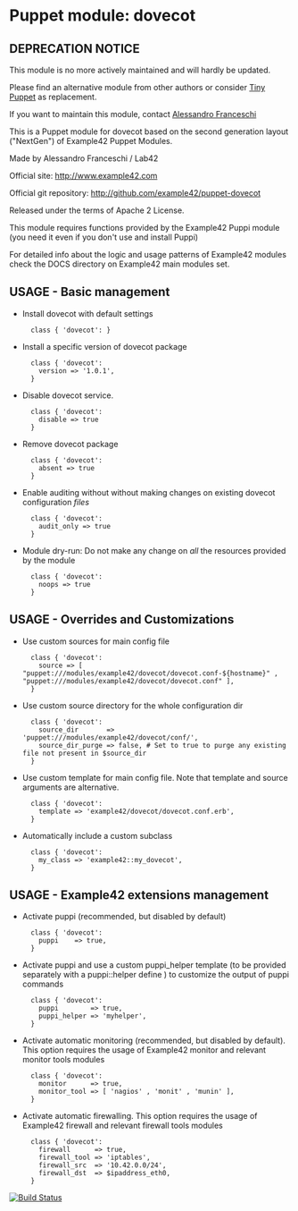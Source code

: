 # Puppet module: dovecot

## DEPRECATION NOTICE
This module is no more actively maintained and will hardly be updated.

Please find an alternative module from other authors or consider [Tiny Puppet](https://github.com/example42/puppet-tp) as replacement.

If you want to maintain this module, contact [Alessandro Franceschi](https://github.com/alvagante)


This is a Puppet module for dovecot based on the second generation layout ("NextGen") of Example42 Puppet Modules.

Made by Alessandro Franceschi / Lab42

Official site: http://www.example42.com

Official git repository: http://github.com/example42/puppet-dovecot

Released under the terms of Apache 2 License.

This module requires functions provided by the Example42 Puppi module (you need it even if you don't use and install Puppi)

For detailed info about the logic and usage patterns of Example42 modules check the DOCS directory on Example42 main modules set.


## USAGE - Basic management

* Install dovecot with default settings

        class { 'dovecot': }

* Install a specific version of dovecot package

        class { 'dovecot':
          version => '1.0.1',
        }

* Disable dovecot service.

        class { 'dovecot':
          disable => true
        }

* Remove dovecot package

        class { 'dovecot':
          absent => true
        }

* Enable auditing without without making changes on existing dovecot configuration *files*

        class { 'dovecot':
          audit_only => true
        }

* Module dry-run: Do not make any change on *all* the resources provided by the module

        class { 'dovecot':
          noops => true
        }


## USAGE - Overrides and Customizations
* Use custom sources for main config file 

        class { 'dovecot':
          source => [ "puppet:///modules/example42/dovecot/dovecot.conf-${hostname}" , "puppet:///modules/example42/dovecot/dovecot.conf" ], 
        }


* Use custom source directory for the whole configuration dir

        class { 'dovecot':
          source_dir       => 'puppet:///modules/example42/dovecot/conf/',
          source_dir_purge => false, # Set to true to purge any existing file not present in $source_dir
        }

* Use custom template for main config file. Note that template and source arguments are alternative. 

        class { 'dovecot':
          template => 'example42/dovecot/dovecot.conf.erb',
        }

* Automatically include a custom subclass

        class { 'dovecot':
          my_class => 'example42::my_dovecot',
        }


## USAGE - Example42 extensions management 
* Activate puppi (recommended, but disabled by default)

        class { 'dovecot':
          puppi    => true,
        }

* Activate puppi and use a custom puppi_helper template (to be provided separately with a puppi::helper define ) to customize the output of puppi commands 

        class { 'dovecot':
          puppi        => true,
          puppi_helper => 'myhelper', 
        }

* Activate automatic monitoring (recommended, but disabled by default). This option requires the usage of Example42 monitor and relevant monitor tools modules

        class { 'dovecot':
          monitor      => true,
          monitor_tool => [ 'nagios' , 'monit' , 'munin' ],
        }

* Activate automatic firewalling. This option requires the usage of Example42 firewall and relevant firewall tools modules

        class { 'dovecot':       
          firewall      => true,
          firewall_tool => 'iptables',
          firewall_src  => '10.42.0.0/24',
          firewall_dst  => $ipaddress_eth0,
        }



[![Build Status](https://travis-ci.org/example42/puppet-dovecot.png?branch=master)](https://travis-ci.org/example42/puppet-dovecot)
